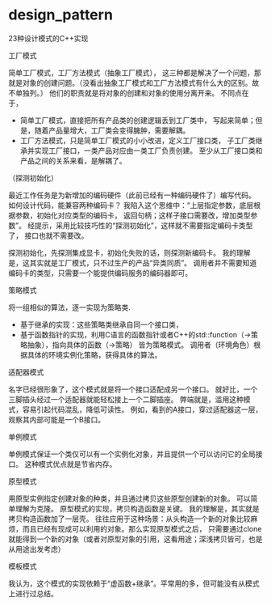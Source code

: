 # design_pattern
23种设计模式的C++实现

工厂模式

简单工厂模式，工厂方法模式（抽象工厂模式），
这三种都是解决了一个问题，那就是对象的创建问题。（没看出抽象工厂模式和工厂方法模式有什么大的区别。故不单独列。）
他们的职责就是将对象的创建和对象的使用分离开来。
不同点在于，
- 简单工厂模式，直接把所有产品类的创建逻辑丢到工厂类中，
写起来简单；但是，随着产品量增大，工厂类会变得臃肿，需要解耦。
- 工厂方法模式，只是简单工厂模式的小小改进，定义工厂接口类，
子工厂类继承并实现工厂接口，一类产品对应由一类工厂负责创建。
至少从工厂接口类和产品之间的关系来看，是解耦了。

（探测初始化）

最近工作任务是为新增加的编码硬件（此前已经有一种编码硬件了）编写代码。
如何设计代码，能兼容两种编码卡？
我陷入这个思维中：“上层指定参数，底层根据参数，初始化对应类型的编码卡，
返回句柄；这样子接口需要改，增加类型参数”。
经提示，采用比较技巧性的“探测初始化”，这样就不需要指定编码卡类型了，
接口也就不需要改。

探测初始化，先探测集成显卡，初始化失败的话，则探测新编码卡。
我的理解是，这其实就是工厂模式，只不过生产的产品“异类同质”。
调用者并不需要知道编码卡的类型，只需要一个能提供编码服务的编码器即可。

策略模式

将一组相似的算法，逐一实现为策略类.
- 基于继承的实现：这些策略类继承自同一个接口类，
- 基于函数指针的实现，利用C语言的函数指针或者C++的std::function（->策略抽象），指向具体的函数（->策略）
皆为策略模式。
调用者（环境角色）根据具体的环境实例化策略，获得具体的算法。

适配器模式

名字已经很形象了，这个模式就是将一个接口适配成另一个接口。
就好比，一个三脚插头经过一个适配器就能轻松接上一个二脚插座。
弊端就是，滥用这种模式，容易引起代码混乱，降低可读性。
例如，看到的A接口，穿过适配器这一层，观察其内部可能是一个B接口。

单例模式

单例模式保证一个类仅可以有一个实例化对象，并且提供一个可以访问它的全局接口。
这种模式优点就是节省内存。


原型模式

用原型实例指定创建对象的种类，并且通过拷贝这些原型创建新的对象。
可以简单理解为克隆。
原型模式的实现，拷贝构造函数是关键。
我的理解是，其实就是拷贝构造函数加了一层壳。
往往应用于这种场景：从头构造一个新的对象比较麻烦，而且已经有现成可以利用的对象。那么实现原型模式之后，
只需要通过clone就能得到一个新的对象（或者对原型对象的引用，这看用途；深浅拷贝皆可，也是从用途出发考虑）

模板模式

我认为，这个模式的实现依赖于“虚函数+继承”。平常用的多，但可能没有从模式上进行过总结。